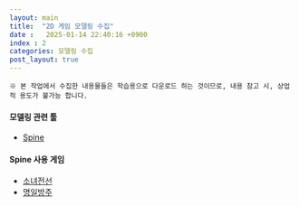 ```yaml
---
layout: main
title:  "2D 게임 모델링 수집"
date :   2025-01-14 22:40:16 +0900
index : 2
categories: 모델링 수집
post_layout: true
---
```


`※ 본 작업에서 수집한 내용물들은 학습용으로 다운로드 하는 것이므로, 내용 참고 시, 상업적 용도가 불가능 합니다.`

<h4> 모델링 관련 툴 </h4>
<ul class="actions">
  <li><a href="https://ko.esotericsoftware.com/spine-unity-download" class="button">Spine</a></li>
</ul>

<h4> Spine 사용 게임 </h4>

<ul class="actions">
  <li><a href="" class="button">소녀전선</a></li>
  <li><a href="" class="button">명일방주</a></li>
</ul>